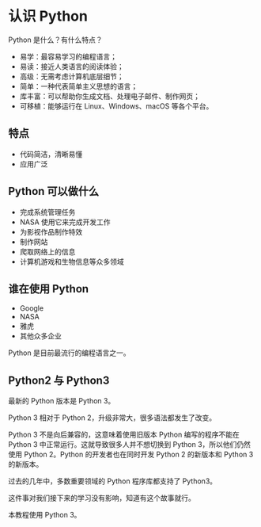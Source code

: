 # 认识 Python

Python 是什么？有什么特点？

- 易学：最容易学习的编程语言；
- 易读：接近人类语言的阅读体验；
- 高级：无需考虑计算机底层细节；
- 简单：一种代表简单主义思想的语言；
- 库丰富：可以帮助你生成文档、处理电子邮件、制作网页；
- 可移植：能够运行在 Linux、Windows、macOS 等各个平台。

## 特点

- 代码简洁，清晰易懂
- 应用广泛

## Python 可以做什么

- 完成系统管理任务
- NASA 使用它来完成开发工作
- 为影视作品制作特效
- 制作网站
- 爬取网络上的信息
- 计算机游戏和生物信息等众多领域

## 谁在使用 Python

- Google
- NASA
- 雅虎
- 其他众多企业

Python 是目前最流行的编程语言之一。

## Python2 与 Python3

最新的 Python 版本是 Python 3。

Python 3 相对于 Python 2，升级非常大，很多语法都发生了改变。

Python 3 不是向后兼容的，这意味着使用旧版本 Python 编写的程序不能在 Python 3 中正常运行。这就导致很多人并不想切换到 Python 3，所以他们仍然使用 Python 2。Python 的开发者也在同时开发 Python 2 的新版本和 Python 3 的新版本。

过去的几年中，多数重要领域的 Python 程序库都支持了 Python3。

这件事对我们接下来的学习没有影响，知道有这个故事就行。

本教程使用 Python 3。
